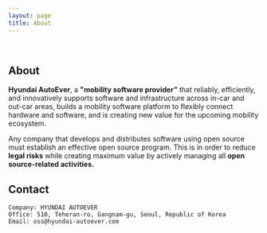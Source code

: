 ```yaml
---
layout: page
title: About
---
```


<br/>

## About
**Hyundai AutoEver**, a **"mobility software provider”** that reliably, efficiently, and innovatively supports software and infrastructure across in-car and out-car areas, builds a mobility software platform to flexibly connect hardware and software, and is creating new value for the upcoming mobility ecosystem.

Any company that develops and distributes software using open source must establish an effective open source program. This is in order to reduce **legal risks** while creating maximum value by actively managing all **open source-related activities.**

## Contact

```
Company: HYUNDAI AUTOEVER
Office: 510, Teheran-ro, Gangnam-gu, Seoul, Republic of Korea
Email: oss@hyundai-autoever.com 
```
```
